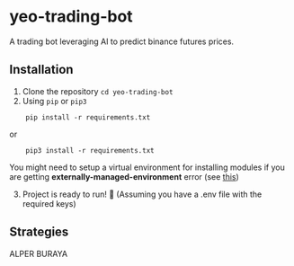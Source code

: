 # yeo-trading-bot

A trading bot leveraging AI to predict binance futures prices.

## Installation

1. Clone the repository `cd yeo-trading-bot`
2. Using `pip` or `pip3`

```
    pip install -r requirements.txt
```

or

```
    pip3 install -r requirements.txt
```

You might need to setup a virtual environment for installing modules if you are getting **externally-managed-environment** error (see [this](https://www.makeuseof.com/fix-pip-error-externally-managed-environment-linux/#:~:text=Here%27s%20how%20to%20create))

3. Project is ready to run! 🚀 (Assuming you have a .env file with the required keys)

## Strategies

ALPER BURAYA

